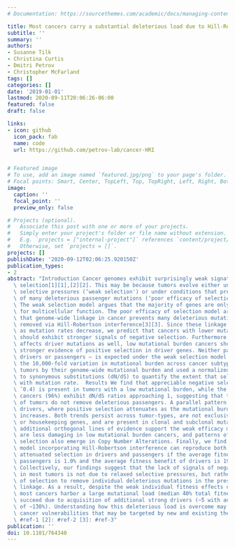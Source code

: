 ```yaml
---
# Documentation: https://sourcethemes.com/academic/docs/managing-content/

title: Most cancers carry a substantial deleterious load due to Hill-Robertson interference
subtitle: ''
summary: ''
authors:
- Susanne Tilk
- Christina Curtis
- Dmitri Petrov
- Christopher McFarland
tags: []
categories: []
date: '2019-01-01'
lastmod: 2020-09-11T20:06:26-06:00
featured: false
draft: false

links:
- icon: github
  icon_pack: fab
  name: code
  url: https://github.com/petrov-lab/cancer-HRI


# Featured image
# To use, add an image named `featured.jpg/png` to your page's folder.
# Focal points: Smart, Center, TopLeft, Top, TopRight, Left, Right, BottomLeft, Bottom, BottomRight.
image:
  caption: ''
  focal_point: ''
  preview_only: false

# Projects (optional).
#   Associate this post with one or more of your projects.
#   Simply enter your project's folder or file name without extension.
#   E.g. `projects = ["internal-project"]` references `content/project/deep-learning/index.md`.
#   Otherwise, set `projects = []`.
projects: []
publishDate: '2020-09-12T02:06:25.920150Z'
publication_types:
- 2
abstract: "Introduction Cancer genomes exhibit surprisingly weak signatures of negative\
  \ selection[1][1],[2][2]. This may be because tumors evolve either under very weak\
  \ selective pressures (‘weak selection') or under conditions that prevent the elimination\
  \ of many deleterious passenger mutations (‘poor efficacy of selection')xs.  Rationale\
  \ The weak selection model argues that the majority of genes are only important\
  \ for multicellular function. The poor efficacy of selection model argues, in contrast,\
  \ that genome-wide linkage in cancer prevents many deleterious mutations from being\
  \ removed via Hill-Robertson interference[3][3]. Since these linkage effects weaken\
  \ as mutation rates decrease, we predict that cancers with lower mutational burdens\
  \ should exhibit stronger signals of negative selection. Furthermore, because linkage\
  \ affects driver mutations as well, low mutational burden cancers should also show\
  \ stronger evidence of positive selection in driver genes. Neither pattern — in\
  \ drivers or passengers — is expected under the weak selection model. We leverage\
  \ the 10,000-fold variation in mutational burden across cancer subtypes to stratify\
  \ tumors by their genome-wide mutational burden and used a normalized ratio of nonsynonymous\
  \ to synonymous substitutions (dN/dS) to quantify the extent that selection varies\
  \ with mutation rate.  Results We find that appreciable negative selection (dN/dS\
  \ ̃ 0.4) is present in tumors with a low mutational burden, while the remaining\
  \ cancers (96%) exhibit dN/dS ratios approaching 1, suggesting that the majority\
  \ of tumors do not remove deleterious passengers. A parallel pattern is seen in\
  \ drivers, where positive selection attenuates as the mutational burden of cancers\
  \ increases. Both trends persist across tumor-types, are not exclusive to essential\
  \ or housekeeping genes, and are present in clonal and subclonal mutations. Two\
  \ additional orthogonal lines of evidence support the weak efficacy model: passengers\
  \ are less damaging in low mutational burden cancers, and patterns of attenuated\
  \ selection also emerge in Copy Number Alterations. Finally, we find that an evolutionary\
  \ model incorporating Hill-Robertson interference can reproduce both patterns of\
  \ attenuated selection in drivers and passengers if the average fitness cost of\
  \ passengers is 1.0% and the average fitness benefit of drivers is 19%.  Conclusion\
  \ Collectively, our findings suggest that the lack of signals of negative selection\
  \ in most tumors is not due to relaxed selective pressures, but rather the inability\
  \ of selection to remove individual deleterious mutations in the presence of genome-wide\
  \ linkage. As a result, despite the weak individual fitness effects of passengers,\
  \ most cancers harbor a large mutational load (median ̃40% total fitness cost) and\
  \ succeed due to acquisition of additional strong drivers (~̃5 with an overall benefit\
  \ of ~1̃30%). Understanding how this deleterious load is overcome may help identify\
  \ cancer vulnerabilities that may be targeted by new and existing therapies.  [1]:\
  \ #ref-1 [2]: #ref-2 [3]: #ref-3"
publication: ''
doi: 10.1101/764340
---
```

